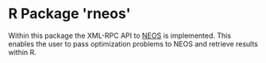 # R Package 'rneos'

Within this package the XML-RPC API
to [NEOS](https://neos-server.org/neos/) is implemented. This enables
the user to pass optimization problems to NEOS and retrieve results
within R.
